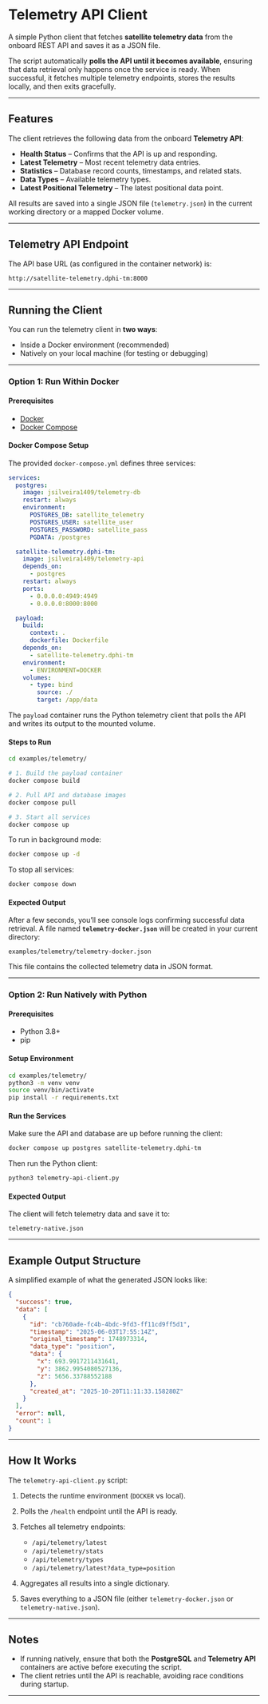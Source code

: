 # Telemetry API Client

A simple Python client that fetches **satellite telemetry data** from the onboard REST API and saves it as a JSON file.

The script automatically **polls the API until it becomes available**, ensuring that data retrieval only happens once the service is ready. When successful, it fetches multiple telemetry endpoints, stores the results locally, and then exits gracefully.

---

## Features

The client retrieves the following data from the onboard **Telemetry API**:

* **Health Status** – Confirms that the API is up and responding.
* **Latest Telemetry** – Most recent telemetry data entries.
* **Statistics** – Database record counts, timestamps, and related stats.
* **Data Types** – Available telemetry types.
* **Latest Positional Telemetry** – The latest positional data point.

All results are saved into a single JSON file (`telemetry.json`) in the current working directory or a mapped Docker volume.

---

## Telemetry API Endpoint

The API base URL (as configured in the container network) is:

```
http://satellite-telemetry.dphi-tm:8000
```

---

## Running the Client

You can run the telemetry client in **two ways**:

* Inside a Docker environment (recommended)
* Natively on your local machine (for testing or debugging)

---

### Option 1: Run Within Docker

#### Prerequisites

* [Docker](https://docs.docker.com/get-docker/)
* [Docker Compose](https://docs.docker.com/compose/install/)

#### Docker Compose Setup

The provided `docker-compose.yml` defines three services:

```yaml
services:
  postgres:
    image: jsilveira1409/telemetry-db
    restart: always
    environment:
      POSTGRES_DB: satellite_telemetry
      POSTGRES_USER: satellite_user
      POSTGRES_PASSWORD: satellite_pass
      PGDATA: /postgres

  satellite-telemetry.dphi-tm:
    image: jsilveira1409/telemetry-api
    depends_on:
      - postgres
    restart: always
    ports:
      - 0.0.0.0:4949:4949
      - 0.0.0.0:8000:8000

  payload:
    build: 
      context: .
      dockerfile: Dockerfile
    depends_on:
      - satellite-telemetry.dphi-tm
    environment:
      - ENVIRONMENT=DOCKER
    volumes:
      - type: bind
        source: ./
        target: /app/data
```

The `payload` container runs the Python telemetry client that polls the API and writes its output to the mounted volume.

#### Steps to Run

```bash
cd examples/telemetry/

# 1. Build the payload container
docker compose build

# 2. Pull API and database images
docker compose pull

# 3. Start all services
docker compose up
```

To run in background mode:

```bash
docker compose up -d
```

To stop all services:

```bash
docker compose down
```

#### Expected Output

After a few seconds, you’ll see console logs confirming successful data retrieval.
A file named **`telemetry-docker.json`** will be created in your current directory:

```
examples/telemetry/telemetry-docker.json
```

This file contains the collected telemetry data in JSON format.

---

### Option 2: Run Natively with Python

#### Prerequisites

* Python 3.8+
* pip

#### Setup Environment

```bash
cd examples/telemetry/
python3 -m venv venv
source venv/bin/activate
pip install -r requirements.txt
```

#### Run the Services

Make sure the API and database are up before running the client:

```bash
docker compose up postgres satellite-telemetry.dphi-tm
```

Then run the Python client:

```bash
python3 telemetry-api-client.py
```

#### Expected Output

The client will fetch telemetry data and save it to:

```
telemetry-native.json
```

---

## Example Output Structure

A simplified example of what the generated JSON looks like:

```json
{
  "success": true,
  "data": [
    {
      "id": "cb760ade-fc4b-4bdc-9fd3-ff11cd9ff5d1",
      "timestamp": "2025-06-03T17:55:14Z",
      "original_timestamp": 1748973314,
      "data_type": "position",
      "data": {
        "x": 693.9917211431641,
        "y": 3862.9954080527136,
        "z": 5656.33788552188
      },
      "created_at": "2025-10-20T11:11:33.158280Z"
    }
  ],
  "error": null,
  "count": 1
}
```

---

## How It Works

The `telemetry-api-client.py` script:

1. Detects the runtime environment (`DOCKER` vs local).
2. Polls the `/health` endpoint until the API is ready.
3. Fetches all telemetry endpoints:

   * `/api/telemetry/latest`
   * `/api/telemetry/stats`
   * `/api/telemetry/types`
   * `/api/telemetry/latest?data_type=position`
4. Aggregates all results into a single dictionary.
5. Saves everything to a JSON file (either `telemetry-docker.json` or `telemetry-native.json`).

---

## Notes

* If running natively, ensure that both the **PostgreSQL** and **Telemetry API** containers are active before executing the script.
* The client retries until the API is reachable, avoiding race conditions during startup.

---
